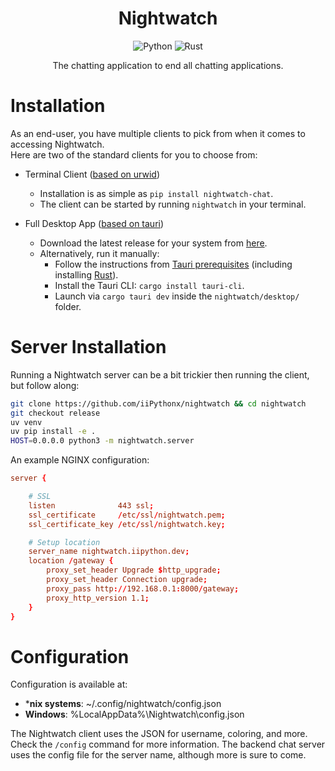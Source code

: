 <h1 align = "center">Nightwatch</h1>
<div align = "center">

![Python](https://img.shields.io/badge/Python-%3E=%203.10-4b8bbe?style=for-the-badge&logo=python&logoColor=white)
![Rust](https://img.shields.io/badge/Rust-%3E=%201.60-221f1e?style=for-the-badge&logo=rust&logoColor=white)

The chatting application to end all chatting applications. 

</div>

# Installation

As an end-user, you have multiple clients to pick from when it comes to accessing Nightwatch.  
Here are two of the standard clients for you to choose from:
- Terminal Client ([based on urwid](https://urwid.org/index.html))
    - Installation is as simple as `pip install nightwatch-chat`.
    - The client can be started by running `nightwatch` in your terminal.

- Full Desktop App ([based on tauri](https://tauri.app/))
    - Download the latest release for your system from [here](https://github.com/iiPythonx/nightwatch/releases/latest).
    - Alternatively, run it manually:
        - Follow the instructions from [Tauri prerequisites](https://tauri.app/v1/guides/getting-started/prerequisites) (including installing [Rust](https://rust-lang.org)).
        - Install the Tauri CLI: `cargo install tauri-cli`.
        - Launch via `cargo tauri dev` inside the `nightwatch/desktop/` folder.

# Server Installation

Running a Nightwatch server can be a bit trickier then running the client, but follow along:

```sh
git clone https://github.com/iiPythonx/nightwatch && cd nightwatch
git checkout release
uv venv
uv pip install -e .
HOST=0.0.0.0 python3 -m nightwatch.server
```

An example NGINX configuration:

```conf
server {

    # SSL
    listen			    443 ssl;
    ssl_certificate		/etc/ssl/nightwatch.pem;
    ssl_certificate_key	/etc/ssl/nightwatch.key;

    # Setup location
    server_name nightwatch.iipython.dev;
    location /gateway {
        proxy_set_header Upgrade $http_upgrade;
        proxy_set_header Connection upgrade;
        proxy_pass http://192.168.0.1:8000/gateway;
        proxy_http_version 1.1;
    }
}
```

# Configuration

Configuration is available at:
- ***nix systems**: ~/.config/nightwatch/config.json
- **Windows**: %LocalAppData%\Nightwatch\config.json

The Nightwatch client uses the JSON for username, coloring, and more. Check the `/config` command for more information. 
The backend chat server uses the config file for the server name, although more is sure to come.
